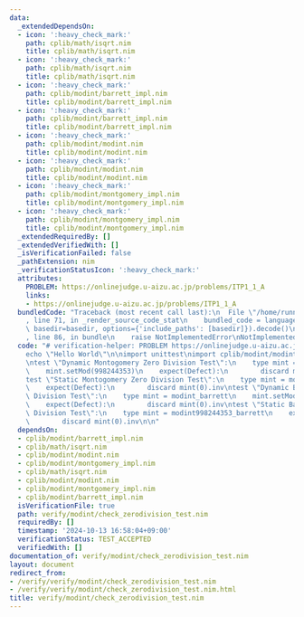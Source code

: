 ```yaml
---
data:
  _extendedDependsOn:
  - icon: ':heavy_check_mark:'
    path: cplib/math/isqrt.nim
    title: cplib/math/isqrt.nim
  - icon: ':heavy_check_mark:'
    path: cplib/math/isqrt.nim
    title: cplib/math/isqrt.nim
  - icon: ':heavy_check_mark:'
    path: cplib/modint/barrett_impl.nim
    title: cplib/modint/barrett_impl.nim
  - icon: ':heavy_check_mark:'
    path: cplib/modint/barrett_impl.nim
    title: cplib/modint/barrett_impl.nim
  - icon: ':heavy_check_mark:'
    path: cplib/modint/modint.nim
    title: cplib/modint/modint.nim
  - icon: ':heavy_check_mark:'
    path: cplib/modint/modint.nim
    title: cplib/modint/modint.nim
  - icon: ':heavy_check_mark:'
    path: cplib/modint/montgomery_impl.nim
    title: cplib/modint/montgomery_impl.nim
  - icon: ':heavy_check_mark:'
    path: cplib/modint/montgomery_impl.nim
    title: cplib/modint/montgomery_impl.nim
  _extendedRequiredBy: []
  _extendedVerifiedWith: []
  _isVerificationFailed: false
  _pathExtension: nim
  _verificationStatusIcon: ':heavy_check_mark:'
  attributes:
    PROBLEM: https://onlinejudge.u-aizu.ac.jp/problems/ITP1_1_A
    links:
    - https://onlinejudge.u-aizu.ac.jp/problems/ITP1_1_A
  bundledCode: "Traceback (most recent call last):\n  File \"/home/runner/.local/lib/python3.10/site-packages/onlinejudge_verify/documentation/build.py\"\
    , line 71, in _render_source_code_stat\n    bundled_code = language.bundle(stat.path,\
    \ basedir=basedir, options={'include_paths': [basedir]}).decode()\n  File \"/home/runner/.local/lib/python3.10/site-packages/onlinejudge_verify/languages/nim.py\"\
    , line 86, in bundle\n    raise NotImplementedError\nNotImplementedError\n"
  code: "# verification-helper: PROBLEM https://onlinejudge.u-aizu.ac.jp/problems/ITP1_1_A\n\
    echo \"Hello World\"\n\nimport unittest\nimport cplib/modint/modint\n\naddOutputFormatter(newConsoleOutputFormatter(OutputLevel.PRINT_FAILURES))\n\
    \ntest \"Dynamic Montogomery Zero Division Test\":\n    type mint = modint_montgomery\n\
    \    mint.setMod(998244353)\n    expect(Defect):\n        discard mint(0).inv\n\
    test \"Static Montogomery Zero Division Test\":\n    type mint = modint998244353_montgomery\n\
    \    expect(Defect):\n        discard mint(0).inv\ntest \"Dynamic Barrett Zero\
    \ Division Test\":\n    type mint = modint_barrett\n    mint.setMod(998244353)\n\
    \    expect(Defect):\n        discard mint(0).inv\ntest \"Static Barrett Zero\
    \ Division Test\":\n    type mint = modint998244353_barrett\n    expect(Defect):\n\
    \        discard mint(0).inv\n\n"
  dependsOn:
  - cplib/modint/barrett_impl.nim
  - cplib/math/isqrt.nim
  - cplib/modint/modint.nim
  - cplib/modint/montgomery_impl.nim
  - cplib/math/isqrt.nim
  - cplib/modint/modint.nim
  - cplib/modint/montgomery_impl.nim
  - cplib/modint/barrett_impl.nim
  isVerificationFile: true
  path: verify/modint/check_zerodivision_test.nim
  requiredBy: []
  timestamp: '2024-10-13 16:58:04+09:00'
  verificationStatus: TEST_ACCEPTED
  verifiedWith: []
documentation_of: verify/modint/check_zerodivision_test.nim
layout: document
redirect_from:
- /verify/verify/modint/check_zerodivision_test.nim
- /verify/verify/modint/check_zerodivision_test.nim.html
title: verify/modint/check_zerodivision_test.nim
---
```

